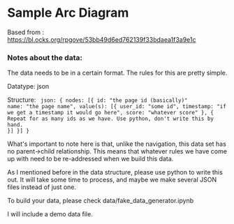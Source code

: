 # Sample Arc Diagram

Based from : https://bl.ocks.org/rpgove/53bb49d6ed762139f33bdaea1f3a9e1c

### Notes about the data:

The data needs to be in a certain format. The rules for this are pretty simple.

Datatype: json

Structure:
<code>
json: {
  nodes: [{
    id: "the page id (basically)"
    name: "the page name",
    value(s): [{
      user_id: "some id",
      timestamp: "if we get a timestamp it would go here",
      score: "whatever score"
    }, {
      Repeat for as many ids as we have.
      Use python, don't write this by hand.
      }]
    }]
}
</code>

What's important to note here is that, unlike the navigation, this data set has no parent->child relationship. This means that whatever rules we have come up with need to be re-addressed when we build this data.

As I mentioned before in the data structure, please use python to write this out. It will take some time to process, and maybe we make several JSON files instead of just one.

To build your data, please check data/fake_data_generator.ipynb

I will include a demo data file.
